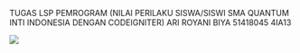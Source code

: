 TUGAS LSP PEMROGRAM (NILAI PERILAKU SISWA/SISWI SMA QUANTUM INTI INDONESIA DENGAN CODEIGNITER)
ARI ROYANI BIYA
51418045
4IA13


<img src='https://user-images.githubusercontent.com/108471020/177003123-c046f5ee-83a5-4d2d-99a8-75681427be45.jpg'></img>
